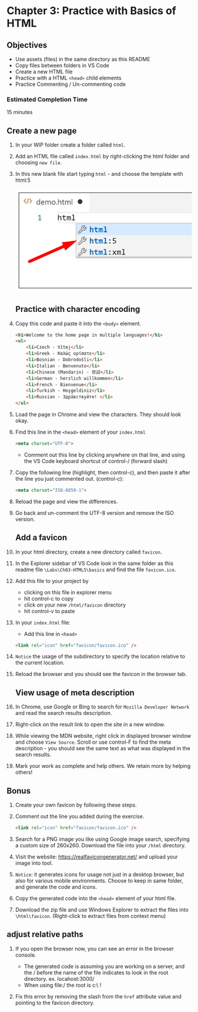 # Chapter 3: Practice with Basics of HTML 

## Objectives
* Use assets (files) in the same directory as this README
* Copy files between folders in VS Code
* Create a new HTML file
* Practice with a HTML `<head>` child elements
* Practice Commenting / Un-commenting code

### Estimated Completion Time 
15 minutes

## Create a new page

1. In your WIP folder create a folder called `html`.

1. Add an HTML file called `index.html` by right-clicking the html folder and choosing `new file`.

1. In this new blank file start typing `html` - and choose the template with html:5 
    
   ![Open in preview mode to see image](./choose-template.png)


    ## Practice with character encoding 

2. Copy this code and paste it into the `<body>` element.
    ```html
    <h1>Welcome to the home page in multiple languages!</h1>
    <ul>
        <li>Czech - Vítej</li> 
        <li>Greek - Καλώς ορίσατε</li>
        <li>Bosnian - Dobrodošli</li>
        <li>Italian - Benvenuto</li>
        <li>Chinese (Mandarin) - 欢迎</li>
        <li>German - herzlich willkommen</li>
        <li>French - Bienvenue</li>
        <li>Turkish - Hoşgeldiniz</li>
        <li>Russian - Здра́вствуйте! </li>
    </ul>
    ```

3. Load the page in Chrome and view the characters. They should look okay.

4. Find this line in the `<head>` element of your `index.html` 
    ```html
    <meta charset="UTF-8">
    ```

    * Comment out this line by clicking anywhere on that line, and using the VS Code keyboard shortcut of control-/  (forward slash)
    

5. Copy the following line (highlight, then control-c), and then paste it after the line you just commented out. (control-c):
    ```html
    <meta charset="ISO-8859-1">
    ```

6. Reload the page and view the differences.

7. Go back and un-comment the UTF-8 version and remove the ISO version.

    ## Add a favicon
8. In your html directory, create a new directory called `favicon`.

9. In the Explorer sidebar of VS Code look in the same folder as this readme file `\Labs\Ch03-HTML5\basics` and find the file `favicon.ico`.

10. Add this file to your project by
    * clicking on this file in explorer menu
    * hit control-c to copy
    * click on your new `/html/favicon` directory
    * hit control-v to paste

11. In your `index.html` file:
    * Add this line in `<head>`
    
    ```html
    <link rel="icon" href="favicon/favicon.ico" />
    ```

12. `Notice` the usage of the subdirectory to specify the location relative to the current location.

13. Reload the browser and you should see the favicon in the browser tab.

    ## View usage of meta description

14. In Chrome, use Google or Bing to search for `Mozilla Developer Network` and read the search results description.

15. Right-click on the result link to open the site in a new window.  

16. While viewing the MDN website, right click in displayed browser window and choose `View Source`.  Scroll or use control-F to find the meta description - you should see the same text as what was displayed in the search results. 

17. Mark your work as complete and help others. We retain more by helping others!

## Bonus

1. Create your own favicon by following these steps.

1. Comment out the line you added during the exercise.
    ```html
    <link rel="icon" href="favicon/favicon.ico" />
    ```
    
1. Search for a PNG image you like using Google image search, specifying a custom size of 260x260. Download the file into your `/html` directory.

1. Visit the website: https://realfavicongenerator.net/ and upload your image into tool. 

1. `Notice`: it generates icons for usage not just in a desktop browser, but also for various mobile environments. Choose to keep in same folder, and generate the code and icons.

1. Copy the generated code into the `<head>` element of your html file. 

1. Download the zip file and use Windows Explorer to extract the files into `\html\favicon`. (Right-click to extract files from context menu)

## adjust relative paths

1. If you open the browser now, you can see an error in the browser console. 
    * The generated code is assuming you are working on a server, and the / before the name of the file indicates to look in the root directory. ex. locahost:3000/ 
    * When using file:/ the root is c:\ !  

1. Fix this error by removing the slash from the `href` attribute value and pointing to the favicon directory.
